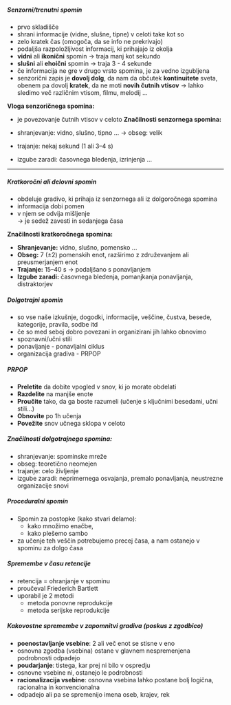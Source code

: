 ##### Senzorni/trenutni spomin
- prvo skladišče
- shrani informacije (vidne, slušne, tipne) v celoti take kot so
- zelo kratek čas (omogoča, da se info ne prekrivajo)
- podaljša razpoložljivost informacij, ki prihajajo iz okolja
- **vidni** ali **ikonični** spomin $\rightarrow$ traja manj kot sekundo
- **slušni** ali **ehoični** spomin $\rightarrow$ traja 3 - 4 sekunde
- če informacija ne gre v drugo vrsto spomina, je za vedno izgubljena
- senzorični zapis je **dovolj dolg**, da nam da občutek **kontinuitete** sveta, obenem pa dovolj **kratek**, da ne moti **novih čutnih vtisov** → lahko sledimo več različnim vtisom, filmu, melodij ...

 **Vloga senzoričnega spomina:**
- je povezovanje čutnih vtisov v celoto
 **Značilnosti senzornega spomina:**

- shranjevanje: vidno, slušno, tipno ... → obseg: velik
    
- trajanje: nekaj sekund (1 ali 3–4 s)
    
- izgube zaradi: časovnega bledenja, izrinjenja ...
    

---

##### **Kratkoročni ali delovni spomin**

- obdeluje gradivo, ki prihaja iz senzornega ali iz dolgoročnega spomina
- informacija dobi pomen
- v njem se odvija mišljenje  
    → je sedež zavesti in sedanjega časa

 **Značilnosti kratkoročnega spomina:**
- **Shranjevanje:** vidno, slušno, pomensko ...
- **Obseg:** 7 (±2) pomenskih enot, razširimo z združevanjem ali preusmerjanjem enot
- **Trajanje:** 15–40 s → podaljšano s ponavljanjem
- **Izgube zaradi:** časovnega bledenja, pomanjkanja ponavljanja, distraktorjev
##### Dolgotrajni spomin
- so vse naše izkušnje, dogodki, informacije, veščine, čustva, besede, kategorije, pravila, sodbe itd
- če so med seboj dobro povezani in organizirani jih lahko obnovimo
- spoznavni/učni stili
- ponavljanje - ponavljalni ciklus
- organizacija gradiva - PRPOP
##### PRPOP
- **Preletite** da dobite vpogled v snov, ki jo morate obdelati
- **Razdelite** na manjše enote
- **Proučite** tako, da ga boste razumeli (učenje s ključnimi besedami, učni stili...)
- **Obnovite** po 1h učenja
- **Povežite** snov učnega sklopa v celoto
##### Značilnosti dolgotrajnega spomina:
- shranjevanje: spominske mreže
- obseg: teoretično neomejen
- trajanje: celo življenje
- izgube zaradi: neprimernega osvajanja, premalo ponavljanja, neustrezne organizacije snovi


##### Proceduralni spomin
- Spomin za postopke (kako stvari delamo):
	- kako množimo enačbe, 
	- kako plešemo sambo
- za učenje teh veščin potrebujemo precej časa, a nam ostanejo v spominu za dolgo časa
##### Spremembe v času retencije
- retencija = ohranjanje v spominu
- proučeval Friederich Bartlett
- uporabil je 2 metodi
	- metoda ponovne reprodukcije
	- metoda serijske reprodukcije
##### Kakovostne spremembe v zapomnitvi gradiva (poskus z zgodbico)
- **poenostavljanje vsebine**: 2 ali več enot se stisne v eno
- osnovna zgodba (vsebina) ostane v glavnem nespremenjena podrobnosti odpadejo
- **poudarjanje**: tistega, kar prej ni bilo v ospredju
- osnovne vsebine ni, ostanejo le podrobnosti
- **racionalizacija vsebine**: osnovna vsebina lahko postane bolj logična, racionalna in konvencionalna
- odpadejo ali pa se spremenijo imena oseb, krajev, rek

